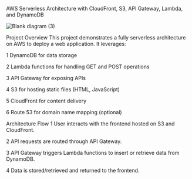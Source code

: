 AWS Serverless Architecture with CloudFront, S3, API Gateway, Lambda, and DynamoDB

![Blank diagram (3)](https://github.com/user-attachments/assets/1f95f60d-38e9-401d-9ef5-78f5d4a13ea2)


Project Overview
This project demonstrates a fully serverless architecture on AWS to deploy a web application. It leverages:

1 DynamoDB for data storage

2 Lambda functions for handling GET and POST operations

3 API Gateway for exposing APIs

4 S3 for hosting static files (HTML, JavaScript)

5 CloudFront for content delivery

6 Route 53 for domain name mapping (optional)

 Architecture Flow
 1 User interacts with the frontend hosted on S3 and CloudFront.
 
 2 API requests are routed through API Gateway.
 
 3 API Gateway triggers Lambda functions to insert or retrieve data from DynamoDB.
 
 4 Data is stored/retrieved and returned to the frontend.

